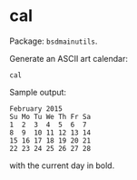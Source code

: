 # cal

Package: `bsdmainutils`.

Generate an ASCII art calendar:

    cal

Sample output:

    February 2015
    Su Mo Tu We Th Fr Sa
    1  2  3  4  5  6  7
    8  9  10 11 12 13 14
    15 16 17 18 19 20 21
    22 23 24 25 26 27 28

with the current day in bold.
